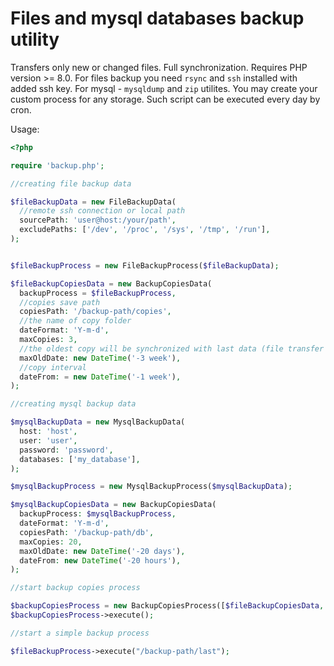 # Files and mysql databases backup utility

Transfers only new or changed files. Full synchronization.
Requires PHP version >= 8.0.
For files backup you need `rsync` and `ssh` installed with added ssh key. For mysql - `mysqldump` and `zip` utilites.
You may create your custom process for any storage.
Such script can be executed every day by cron.

Usage:
```php
<?php

require 'backup.php';

//creating file backup data

$fileBackupData = new FileBackupData(
  //remote ssh connection or local path
  sourcePath: 'user@host:/your/path',
  excludePaths: ['/dev', '/proc', '/sys', '/tmp', '/run'],
);


$fileBackupProcess = new FileBackupProcess($fileBackupData);

$fileBackupCopiesData = new BackupCopiesData(
  backupProcess = $fileBackupProcess,
  //copies save path
  copiesPath: '/backup-path/copies',
  //the name of copy folder
  dateFormat: 'Y-m-d',
  maxCopies: 3,
  //the oldest copy will be synchronized with last data (file transfer economy)
  maxOldDate: new DateTime('-3 week'),
  //copy interval
  dateFrom: = new DateTime('-1 week'),
);

//creating mysql backup data

$mysqlBackupData = new MysqlBackupData(
  host: 'host',
  user: 'user',
  password: 'password',
  databases: ['my_database'],
);

$mysqlBackupProcess = new MysqlBackupProcess($mysqlBackupData);

$mysqlBackupCopiesData = new BackupCopiesData(
  backupProcess: $mysqlBackupProcess,
  dateFormat: 'Y-m-d',
  copiesPath: '/backup-path/db',
  maxCopies: 20,
  maxOldDate: new DateTime('-20 days'),
  dateFrom: new DateTime('-20 hours'),
);

//start backup copies process

$backupCopiesProcess = new BackupCopiesProcess([$fileBackupCopiesData, $mysqlBackupCopiesData]);
$backupCopiesProcess->execute();

//start a simple backup process

$fileBackupProcess->execute("/backup-path/last");
```
